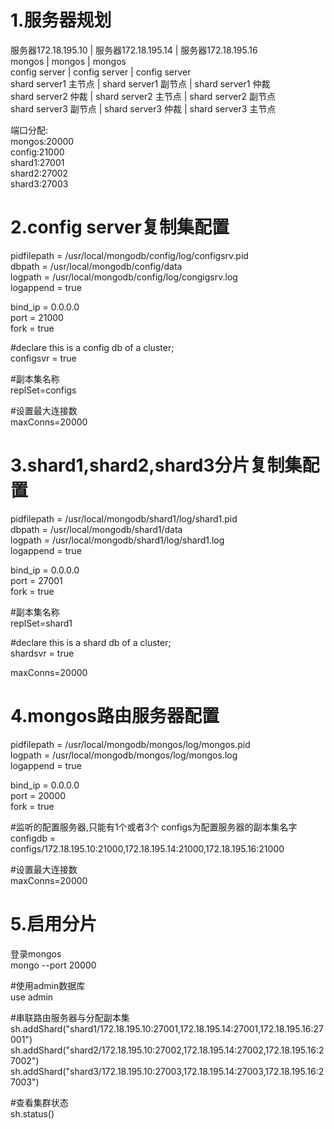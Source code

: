 # 1.服务器规划  
服务器172.18.195.10   |	服务器172.18.195.14   | 服务器172.18.195.16  
mongos               |	mongos                |	mongos  
config server	       | config server          |	config server  
shard server1 主节点  |	shard server1 副节点	 | shard server1 仲裁  
shard server2 仲裁    | shard server2 主节点	  | shard server2 副节点  
shard server3 副节点  |	shard server3 仲裁    | shard server3 主节点  

端口分配:  
mongos:20000  
config:21000  
shard1:27001  
shard2:27002  
shard3:27003  


# 2.config server复制集配置

pidfilepath = /usr/local/mongodb/config/log/configsrv.pid  
dbpath = /usr/local/mongodb/config/data  
logpath = /usr/local/mongodb/config/log/congigsrv.log  
logappend = true  

bind_ip = 0.0.0.0  
port = 21000  
fork = true  

#declare this is a config db of a cluster;  
configsvr = true  

#副本集名称  
replSet=configs  

#设置最大连接数  
maxConns=20000


# 3.shard1,shard2,shard3分片复制集配置

pidfilepath = /usr/local/mongodb/shard1/log/shard1.pid  
dbpath = /usr/local/mongodb/shard1/data  
logpath = /usr/local/mongodb/shard1/log/shard1.log  
logappend = true  


bind_ip = 0.0.0.0  
port = 27001  
fork = true  
 
#副本集名称  
replSet=shard1  

 
#declare this is a shard db of a cluster;  
shardsvr = true  

maxConns=20000


# 4.mongos路由服务器配置
pidfilepath = /usr/local/mongodb/mongos/log/mongos.pid  
logpath = /usr/local/mongodb/mongos/log/mongos.log  
logappend = true  


bind_ip = 0.0.0.0  
port = 20000  
fork = true  


#监听的配置服务器,只能有1个或者3个 configs为配置服务器的副本集名字  
configdb = configs/172.18.195.10:21000,172.18.195.14:21000,172.18.195.16:21000  

 
#设置最大连接数  
maxConns=20000


# 5.启用分片
登录mongos  
mongo --port 20000  

#使用admin数据库  
use  admin  

#串联路由服务器与分配副本集  
sh.addShard("shard1/172.18.195.10:27001,172.18.195.14:27001,172.18.195.16:27001")  
sh.addShard("shard2/172.18.195.10:27002,172.18.195.14:27002,172.18.195.16:27002")  
sh.addShard("shard3/172.18.195.10:27003,172.18.195.14:27003,172.18.195.16:27003")  

#查看集群状态  
sh.status()
